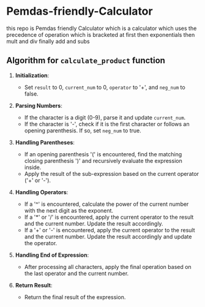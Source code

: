 # Pemdas-friendly-Calculator
this repo is Pemdas friendly Calculator which is a calculator which uses the precedence of operation which is bracketed at first then exponentials then mult and div finally add and subs
## Algorithm for `calculate_product` function

1. **Initialization**:
   - Set `result` to 0, `current_num` to 0, `operator` to '+', and `neg_num` to false.

2. **Parsing Numbers**:
   - If the character is a digit (0-9), parse it and update `current_num`.
   - If the character is '-', check if it is the first character or follows an opening parenthesis. If so, set `neg_num` to true.

3. **Handling Parentheses**:
   - If an opening parenthesis '(' is encountered, find the matching closing parenthesis ')' and recursively evaluate the expression inside.
   - Apply the result of the sub-expression based on the current operator ('+' or '-').

4. **Handling Operators**:
   - If a '^' is encountered, calculate the power of the current number with the next digit as the exponent.
   - If a '*' or '/' is encountered, apply the current operator to the result and the current number. Update the result accordingly.
   - If a '+' or '-' is encountered, apply the current operator to the result and the current number. Update the result accordingly and update the operator.

5. **Handling End of Expression**:
   - After processing all characters, apply the final operation based on the last operator and the current number.

6. **Return Result**:
   - Return the final result of the expression.
